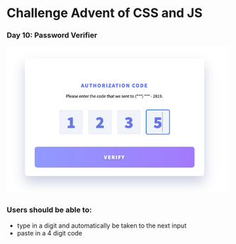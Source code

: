 # Challenge Advent of CSS and JS

### Day 10: Password Verifier

![password-verifier](/images/day10.png "Password Verifier")

### Users should be able to: 

* type in a digit and automatically be taken to the next input
* paste in a 4 digit code